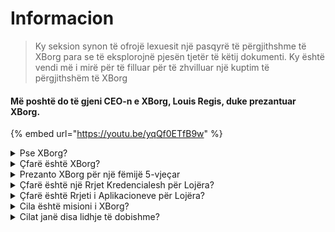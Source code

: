 # Informacion

> Ky seksion synon të ofrojë lexuesit një pasqyrë të përgjithshme të XBorg para se të eksplorojnë pjesën tjetër të këtij dokumenti. Ky është vendi më i mirë për të filluar për të zhvilluar një kuptim të përgjithshëm të XBorg

#### Më poshtë do të gjeni CEO-n e XBorg, Louis Regis, duke prezantuar XBorg.

{% embed url="https://youtu.be/yqQf0ETfB9w" %}

<details>

<summary>Pse XBorg?</summary>

Në shoqërinë e sotme, ku koha e lirë po bëhet gjithnjë e më e bollshme, lojtarët kalojnë orë të pallogaritshme të zhytur në botët e lojërave. Megjithatë, të dhënat e gjeneruara nga këto përvoja shpesh nënvlerësohen dhe janë të fragmentuara nëpër lojëra të ndryshme. XBorg e njeh vlerën e kohës së lojtarëve dhe synon të bëjë të dhënat e tyre të kuptimshme dhe me vlerë.

Problemi i të dhënave të fragmentuara të lojtarëve përkeqësohet nga fakti që lojtarët nuk shpërblehen gjithmonë për kontributet e tyre në suksesin e një loje. Pavarësisht se janë pjesë integrale e ekosistemit të lojërave, lojtarët shpesh nuk arrijnë të perceptojnë ndonjë vlerë të gjeneruar nga loja e tyre. Ky problem i rëndësishëm prek lojtarë të panumërt dhe kërkon një zgjidhje.

</details>

<details>

<summary>Çfarë është XBorg?</summary>

XBorg është duke revolucionarizuar industrinë e lojërave duke fuqizuar lojtarët për të krijuar identitetin e tyre dixhital të lojërave përmes një rrjeti të kredencialeve. Ai hap rrugën për një brez të ri të aplikacioneve të lojërave të përmirësuara dhe rasteve të përdorimit.

Me potencialin për të regjistruar dhjetëra miliona lojtarë në ekosistemin Web3, XBorg është vendosur për të transformuar të ardhmen e lojërave siç i njohim ne.

XBorg mbështetet nga markat dhe investitorët më të mirë në Web3 dhe është shtëpia e lojtarëve më konkurrues në lojërat Web3.

</details>

<details>

<summary>Prezanto XBorg për një fëmijë 5-vjeçar</summary>

Hej, vogëlush! A ke luajtur ndonjëherë ndonjë lojë në tabletin ose telefonin tënd? Epo, ka një gjë shumë të re dhe të bukur që quhet XBorg që do të bëjë përvojën tënde të lojërave edhe më të këndshme!

XBorg është si një mjet special që të ndihmon të krijosh karakterin tënd dixhital që mund të përdorësh për të luajtur lojëra. Është si të bësh superhero-in tënd!

Dhe pjesa më e mirë është se superhero-i yt të jep superfuqi edhe në aplikacione të tjera të lojërave të bukura. Është si të japësh superfuqi për çdo lojtar në planet.

XBorg po mbështetet nga disa njerëz shumë të rëndësishëm dhe të zgjuar që mendojnë se do të ndryshojë mënyrën se si luajmë lojëra në të ardhmen. Pra, përgatitu, sepse XBorg do të jetë një marrëveshje shumë e madhe!

</details>

<details>

<summary>Çfarë është një Rrjet Kredencialesh për Lojëra?</summary>

Rrjeti i kredencialeve është si një qendër personale e të dhënave të lojërave për çdo lojtar. Ai agregon të gjitha kredencialet e tyre të lojërave nga lojëra dhe aplikacione të ndryshme në një ID, si performanca e tyre në një lojë, komunitetet e lojërave ku ata i përkasin, dhe numri i turneuve që kanë fituar. Është identiteti dixhital i lojtarëve.

Sistemi ynë ndjek tre lloje të dhënash të përdoruesit:

1. Angazhimi në Esports
2. Performanca në lojë
3. Aktiviteti social/tifoz

Ne mbledhim këto të dhëna nga platforma të njohura si Steam, FaceIt, Riot Games, Twitter, Discord dhe burime në zinxhir.

Për ta shpjeguar teknikisht, Rrjeti i Kredencialeve për Lojëra përdor shenjat e shpirtit të lojtarëve (NFT-të jo të transferueshme) për të ruajtur metrikat e tyre në mënyrë të sigurt. Agregatori ynë i avancuar i të dhënave, XBorg, siguron që lojtarët të kenë pronësi të plotë të të dhënave të tyre.

Rrjeti i kredencialeve është blloku ndërtues që lejon krijimin e aplikacioneve të lojërave të përmirësuara dhe lojërave të lidhura me identitetin e lojtarëve.

Pra, imagjinoni protokollin Lens për lojëra.

</details>

<details>

<summary>Çfarë është Rrjeti i Aplikacioneve për Lojëra?</summary>

Rrjeti i aplikacioneve për lojëra është një koleksion i aplikacioneve të lojërave që përdorin identitetin dixhital të një lojtari. Rrjeti ynë i kredencialeve mund të përdoret për të krijuar aplikacione më të avancuara të lojërave, si një platformë turneu që përputh lojtarët bazuar në historinë e tyre, një platformë nisjeje GameFi soulbound, ose një aplikacion takimesh për lojëra që përputh lojtarët bazuar në kredencialet e tyre. Markat gjithashtu mund të përdorin këtë rrjet për akuzicionin e përdoruesve bazuar në të dhënat e lojtarëve. Rrjeti i aplikacioneve për lojëra ofron mundësi të pafundme për një përvojë lojërash më personale dhe të këndshme.\
\
Ne kemi për qëllim që përdorimi i rrjetit të kredencialeve të jetë pa leje në mënyrë që çdo zhvillues të mund të ndërtojë aplikacione të reja të ftohta :)

</details>

<details>

<summary>Cila është misioni i XBorg?</summary>

Misioni ynë në XBorg është të fuqizojmë lojtarët në mbarë botën duke u ofruar atyre mundësi për pronësi, qeverisje dhe përvoja përdoruesi të superiore. Ne besojmë me vendosmëri se e ardhmja e lojërave është në duart e lojtarëve, dhe ne jemi të përkushtuar të jemi platforma ku ata mund të krijojnë dhe të zotërojnë raste të reja përdorimi për industrinë e lojërave.

Në XBorg, ne i japim përparësi nevojave të lojtarëve tanë dhe përpiqemi të krijojmë një mjedis që nxit bashkëpunimin, qeverisjen e hapur, decentralizimin dhe inovacionin. Qëllimi ynë është të ndërtojmë një komunitet global të lojtarëve që mund të marrin në dorë përvojat e tyre të lojërave, të krijojnë aplikacionet e tyre dhe të kontribuojnë në rritjen e industrisë.

Ne jemi të përkushtuar të arrijmë këtë duke punuar ngushtë me lojtarët tanë për të krijuar një botë më të mirë për lojtarët kudo.

</details>

<details>

<summary>Cilat janë disa lidhje të dobishme?</summary>

* [**Website**](https://www.xborg.com)
* [**Twitter**](https://twitter.com/XBorgHQ)
* [**Discord**](https://discord.com/invite/xborg)
* [**YouTube**](https://www.youtube.com/@xborgofficial)
* [**Twitch**](https://www.twitch.tv/xborgofficial)
* [**Medium**](https://medium.com/xborg-official)
* [**Pitch deck**](https://docsend.com/view/5dwn74pn6izud3vb)
* [**GamerBase (App)**](https://gamerbase.gg)
* [**Launchpad**](https://launchpad.xborg.com/)

Versioni i parë i librit të bardhë u botua në korrik 2022, por tani është në rishikim dhe do të ribotohet rreth Q2 2023.

</details>